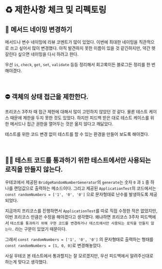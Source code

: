 # ♻️ 제한사항 체크 및 리펙토링

## **🔖 메서드 네이밍 변경하기**

메서드나 변수 네이밍에 리뷰 코멘트가 많이 있었다. 이번에 최대한 네이밍을 직관적으로 쓰고 싶어서 많이 변경했다. 아직 발견하지 못한 이름이 있을 것 같긴하지만, 약간 헷갈린다 싶으면 네이밍을 다시 하려고 한다.

우선 `is`, `check`, `get`, `set`, `validate` 등등 정리해서 회고록이든 블로그든 정리를 한 번 해야겠다.

<br/>

## **⛔ 객체의 상태 접근을 제한한다.**

프리코스 3주차 때 접근 제한에 대해서 많이 고민하지 않았던 것 같다. 물론 테스트 케이스 때문에 제한을 두지 못한 것도 있었다. 하지만 피드백 받은 대로 테스트 케이스를 위한 메서드나 접근 권한을 열어두는 것은 옮지 않다고 깨닳았다. 

테스트를 위한 코드 변경 없이 테스트를 할 수 있는 환경을 만들어 보도록 해야겠다.

<br/>

## **👨‍💻 테스트 코드를 통과하기 위한 테스트에서만 사용되는 로직을 만들지 않는다.**

우테코에서 제공된 `BridgeRandomNumberGenerator`의 `generate`는 숫자 `0` 과 `1` 중 하나를 랜덤값으로 출력하는 메소드이다. 그리고 제공된 `ApplicationTest`의 코드에서는  `const randomNumbers = ['1', '0', '0']` 으로 문자형태로 난수를 발생하도록 제공되었다.

지금까지 프리코스를 진행하면서 `ApplicationTest`를 따로 직접 수정한 적은 없었지만, 이번 프리코스 만큼은 수정을 해야겠다고 생각했다. 왜냐하면 프리코스 3주차 피드백에서 `테스트를 통과하기 위해 구현 코드를 변경하거나 테스트에서만 사용되는 로직을 만들지 않는다.` 라는 구문이 있었기 때문이다.

그래서 `const randomNumbers = ['1', '0', '0']` 의 문자형태로 출력하는 형태를 `const randomNumbers = [1, 0, 0]`로 변경해놓았다.

사실 우테코 본 테스트에서 통과할지는 잘 모르겠지만, 우선 피드백에서 알려주신대로 하는게 맞다고 생각했다.